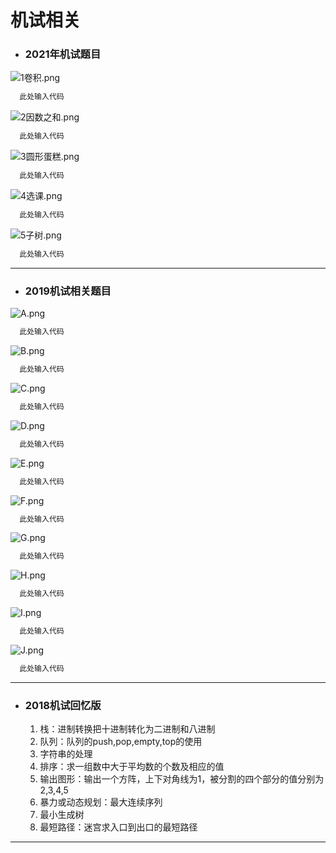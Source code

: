 # 机试相关
 - ### 2021年机试题目

  ![1卷积.png](https://s2.loli.net/2022/02/08/XesSvDAiFNqjltn.png)
  ```C++
    此处输入代码
  ```
  ![2因数之和.png](https://s2.loli.net/2022/02/08/KHlX14coWxzfCJr.png)
  ```C++
    此处输入代码
  ```
  ![3圆形蛋糕.png](https://s2.loli.net/2022/02/08/MkSlDUdo6hiXNc8.png)
  ```C++
    此处输入代码
  ```
  ![4选课.png](https://s2.loli.net/2022/02/08/3SjeIdPiswtGfkL.png)
  ```C++
    此处输入代码
  ```
  ![5子树.png](https://s2.loli.net/2022/02/08/RQPuFHJkzN3qYMv.png)
  ```C++
    此处输入代码
  ```
  
----------

 - ### 2019机试相关题目
  ![A.png](https://s2.loli.net/2022/02/08/SCpNkEhfPb8Hlr4.png)
  ```C++
    此处输入代码
  ```
  
  ![B.png](https://s2.loli.net/2022/02/08/GltYcFi8WuHTMpj.png)
  ```C++
    此处输入代码
  ```
  
  ![C.png](https://s2.loli.net/2022/02/08/Wk1g4dwOADfpc7j.png)
  ```C++
    此处输入代码
  ```
  
  ![D.png](https://s2.loli.net/2022/02/08/ktYylbqEP3FVfom.png)
  ```C++
    此处输入代码
  ```
  
  ![E.png](https://s2.loli.net/2022/02/08/noxwzDLZhP1jdF7.png)
  ```C++
    此处输入代码
  ```
  
  ![F.png](https://s2.loli.net/2022/02/08/bkaYFK8TzDS7fhu.png)
  ```C++
    此处输入代码
  ```
  
  ![G.png](https://s2.loli.net/2022/02/08/1fB326DXM9OW4JF.png)
  ```C++
    此处输入代码
  ```
  
  ![H.png](https://s2.loli.net/2022/02/08/PTIlf4qzHFr71pB.png)
  ```C++
    此处输入代码
  ```
  
  ![I.png](https://s2.loli.net/2022/02/08/69RLQkhySCtMTvZ.png)
  ```C++
    此处输入代码
  ```
  
  ![J.png](https://s2.loli.net/2022/02/08/OUqe4drntkipIRb.png)
  ```C++
    此处输入代码
  ```
  
  
----------
 - ### 2018机试回忆版
 
    1. 栈：进制转换把十进制转化为二进制和八进制
    2. 队列：队列的push,pop,empty,top的使用
    3. 字符串的处理
    4. 排序：求一组数中大于平均数的个数及相应的值
    5. 输出图形：输出一个方阵，上下对角线为1，被分割的四个部分的值分别为2,3,4,5
    6. 暴力或动态规划：最大连续序列
    7. 最小生成树
    8. 最短路径：迷宫求入口到出口的最短路径
    
    
----------




